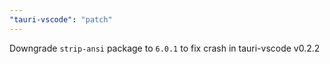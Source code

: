 ```yaml
---
"tauri-vscode": "patch"
---
```


Downgrade `strip-ansi` package to `6.0.1` to fix crash in tauri-vscode v0.2.2
